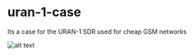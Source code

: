 # uran-1-case
Its a case for the URAN-1 SDR used for cheap GSM networks



![alt text](http://url/to/img.png](https://github.com/laptopfm/uran-1-case/blob/main/uran%201%20case.png))
